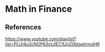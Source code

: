 # Math in Finance

## References

https://www.youtube.com/playlist?list=PLUl4u3cNGP63ctJIEC1UnZ0btsphnnoHR

